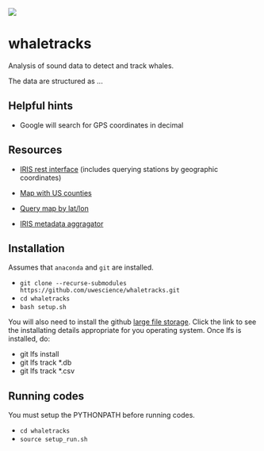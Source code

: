 ![](https://travis-ci.com/uwescience/whaletracks.svg?branch=master)

# whaletracks
Analysis of sound data to detect and track whales.

The data are structured as ...

## Helpful hints

- Google will search for GPS coordinates in decimal

## Resources

- [IRIS rest interface](https://service.iris.edu/irisws/fedcatalog/1/) (includes querying stations by geographic coordinates)

- [Map with US counties](https://www.randymajors.com/p/countygmap.html)
- [Query map by lat/lon](http://ds.iris.edu/gmap/#maxlat=50&maxlon=-124&minlat=38&minlon=-132&network=*&drawingmode=box&planet=earth)
- [IRIS metadata aggragator](http://ds.iris.edu/mda/7D/FC03D/?starttime=2014-09-07T00:00:00&endtime=2015-10-02T23:59:59)


## Installation
Assumes that ``anaconda`` and ``git`` are installed.

- ``git clone --recurse-submodules https://github.com/uwescience/whaletracks.git``
- ``cd whaletracks``
- ``bash setup.sh``

You will also need to install the github 
[large file storage](https://help.github.com/en/github/managing-large-files/installing-git-large-file-storage).
Click the link to see the installating details appropriate
for you operating system.
Once lfs is installed, do:

- git lfs install
- git lfs track *.db
- git lfs track *.csv


## Running codes
You must setup the PYTHONPATH before running codes.
- `cd whaletracks`
- `source setup_run.sh`
